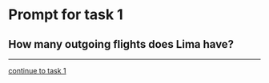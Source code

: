 # Prompt for task 1

## How many outgoing flights does Lima have?

---

[continue to task 1](./task1-v.html)
